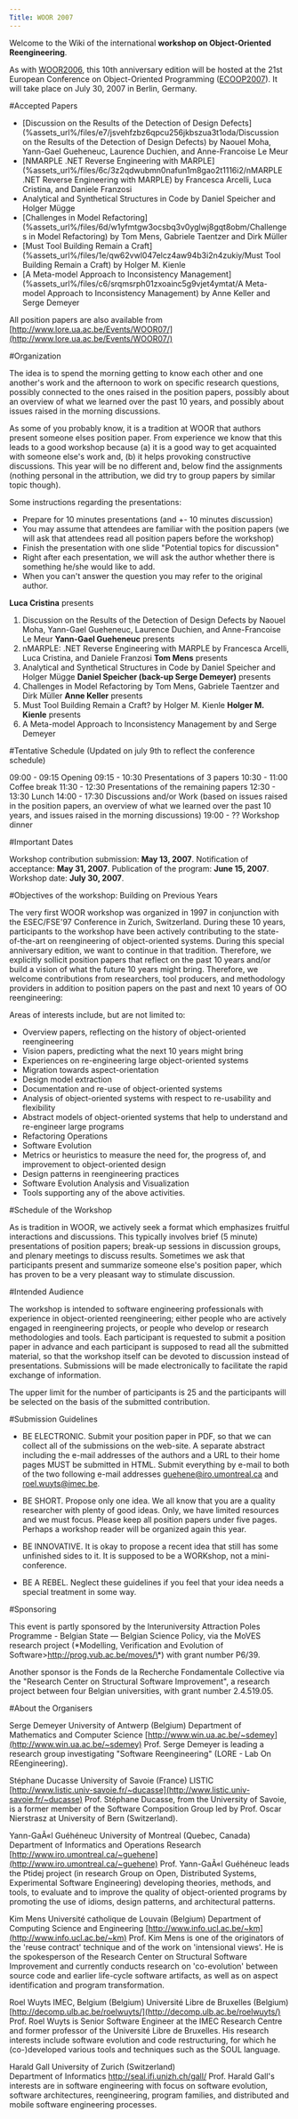 ```yaml
---
Title: WOOR 2007
---
```


Welcome to the Wiki of the international <b>workshop on Object-Oriented Reengineering</b>.

As with [WOOR2006](%base_url%/wiki/events/woor2006), this 10th anniversary edition will be hosted at the 21st European Conference on Object-Oriented Programming ([ECOOP2007](http://2007.ecoop.org/)).
It will take place on July 30, 2007 in Berlin, Germany.

#Accepted Papers


-  [Discussion on the Results of the Detection of Design Defects](%assets_url%/files/e7/jsvehfzbz6qpcu256jkbszua3t1oda/Discussion on the Results of the Detection of Design Defects) by Naouel Moha, Yann-Gael Gueheneuc, Laurence Duchien, and Anne-Francoise Le Meur
-  [NMARPLE .NET Reverse Engineering with MARPLE](%assets_url%/files/6c/3z2qdwubmn0nafun1m8gao2t1116i2/nMARPLE .NET Reverse Engineering with MARPLE) by Francesca Arcelli, Luca Cristina, and Daniele Franzosi
-  Analytical and Synthetical Structures in Code by Daniel Speicher and Holger Mügge
-  [Challenges in Model Refactoring](%assets_url%/files/6d/w1yfmtgw3ocsbq3v0yglwj8gqt8obm/Challenges in Model Refactoring) by Tom Mens, Gabriele Taentzer and Dirk Müller
-  [Must Tool Building Remain a Craft](%assets_url%/files/1e/qw62vwl047elcz4aw94b3i2n4zukiy/Must Tool Building Remain a Craft) by Holger M. Kienle
-  [A Meta-model Approach to Inconsistency Management](%assets_url%/files/c6/srqmsrph01zxoainc5g9vjet4ymtat/A Meta-model Approach to Inconsistency Management) by Anne Keller and Serge Demeyer

All position papers are also available from [http://www.lore.ua.ac.be/Events/WOOR07/](http://www.lore.ua.ac.be/Events/WOOR07/)

#Organization

The idea is to spend the morning getting to know each other and one another's work and the afternoon to work on specific research questions, possibly connected to the ones raised in the position papers, possibly about an overview of what we learned over the past 10 years, and possibly about issues raised in the morning discussions.

As some of you probably know, it is a tradition at WOOR that authors present someone elses position paper. From experience we know that this leads to a good workshop because (a) it is a good way to get acquainted with someone else's work and, (b) it helps provoking constructive discussions. This year will be no different and, below find the assignments (nothing personal in the attribution, we did try to group papers by similar topic though).

Some instructions regarding the presentations:

-  Prepare for 10 minutes presentations (and \+- 10 minutes discussion)
-  You may assume that attendees are familiar with the position papers (we will ask that attendees read all position papers before the workshop)
-  Finish the presentation with one slide "Potential topics for discussion"
-  Right after each presentation, we will ask the author whether there is something he/she would like to add.
-  When you can't answer the question you may refer to the original author.

<b>Luca Cristina</b> presents
1) Discussion on the Results of the Detection of Design Defects by Naouel Moha, Yann-Gael Gueheneuc, Laurence Duchien, and Anne-Francoise Le Meur
<b>Yann-Gael Gueheneuc</b> presents
2) nMARPLE: .NET Reverse Engineering with MARPLE by Francesca Arcelli, Luca Cristina, and Daniele Franzosi
<b>Tom Mens</b> presents
3) Analytical and Synthetical Structures in Code by Daniel Speicher and Holger Mügge
<b>Daniel Speicher (back-up Serge Demeyer)</b> presents
4) Challenges in Model Refactoring by Tom Mens, Gabriele Taentzer and Dirk Müller
<b>Anne Keller</b> presents
5) Must Tool Building Remain a Craft? by Holger M. Kienle
<b>Holger M. Kienle</b> presents
6) A Meta-model Approach to Inconsistency Management by and Serge Demeyer

#Tentative Schedule
(Updated on july 9th to reflect the conference schedule)

09:00 - 09:15    Opening
09:15 - 10:30    Presentations of 3 papers
10:30 - 11:00    Coffee break
11:30 - 12:30    Presentations of the remaining papers
12:30 - 13:30    Lunch
14:00 - 17:30    Discussions and/or Work (based on issues raised in the position papers, an overview of what we learned over the past 10 years, and issues raised in the morning discussions)
19:00 - ??       Workshop dinner 

#Important Dates

Workshop contribution submission: <b>May 13, 2007</b>.
Notification of acceptance: <b>May 31, 2007</b>.
Publication of the program: <b>June 15, 2007</b>.
Workshop date: <b>July 30, 2007</b>.

#Objectives of the workshop: Building on Previous Years

The very first WOOR workshop was organized in 1997 in conjunction with the ESEC/FSE'97 Conference in Zurich, Switzerland. During these 10 years, participants to the workshop have been actively contributing to the state-of-the-art on reengineering of object-oriented systems. During this special anniversary edition, we want to continue in that tradition. Therefore, we explicitly sollicit position papers that reflect on the past 10 years and/or build a vision of what the future 10 years might bring. Therefore, we welcome contributions from researchers, tool producers, and methodology providers in addition to position papers on the past and next 10 years of OO reengineering:

Areas of interests include, but are not limited to:

-  Overview papers, reflecting on the history of object-oriented reengineering
-  Vision papers, predicting what the next 10 years might bring
-  Experiences on re-engineering large object-oriented systems
-  Migration towards aspect-orientation
-  Design model extraction
-  Documentation and re-use of object-oriented systems
-  Analysis of object-oriented systems with respect to re-usability and flexibility
-  Abstract models of object-oriented systems that help to understand and re-engineer large programs
-  Refactoring Operations
-  Software Evolution
-  Metrics or heuristics to measure the need for, the progress of, and improvement to object-oriented design
-  Design patterns in reengineering practices
-  Software Evolution Analysis and Visualization
-  Tools supporting any of the above activities.

#Schedule of the Workshop

As is tradition in WOOR, we actively seek a format which emphasizes fruitful interactions and discussions. This typically involves brief (5 minute) presentations of position papers; break-up sessions in discussion groups, and plenary meetings to discuss results. Sometimes we ask that participants present and summarize someone else's position paper, which has proven to be a very pleasant way to stimulate discussion.

#Intended Audience

The workshop is intended to software engineering professionals with experience in object-oriented reengineering; either people who are actively engaged in reengineering projects, or people who develop or research methodologies and tools. Each participant is requested to submit a position paper in advance and each participant is supposed to read all the submitted material, so that the workshop itself can be devoted to discussion instead of presentations. Submissions will be made electronically to facilitate the rapid exchange of information.

The upper limit for the number of participants is 25 and the participants will be selected on the basis of the submitted contribution.

#Submission Guidelines


-  BE ELECTRONIC. Submit your position paper in PDF, so that we can collect all of the submissions on the web-site. A separate abstract including the e-mail addresses of the authors and a URL to their home pages MUST be submitted in HTML. Submit everything by e-mail to both of the two following e-mail addresses guehene@iro.umontreal.ca and roel.wuyts@imec.be.


-  BE SHORT. Propose only one idea. We all know that you are a quality researcher with plenty of good ideas. Only, we have limited resources and we must focus. Please keep all position papers under five pages. Perhaps a workshop reader will be organized again this year.


-  BE INNOVATIVE. It is okay to propose a recent idea that still has some unfinished sides to it. It is supposed to be a WORKshop, not a mini-conference.


-  BE A REBEL. Neglect these guidelines if you feel that your idea needs a special treatment in some way.

#Sponsoring

This event is partly sponsored by the Interuniversity Attraction Poles Programme - Belgian State &mdash; Belgian Science Policy, via the MoVES research project (\*Modelling, Verification and Evolution of Software>http://prog.vub.ac.be/moves/\*) with grant number P6/39.

Another sponsor is the Fonds de la Recherche Fondamentale Collective via the "Research Center on Structural Software Improvement", a research project between four Belgian universities, with grant number 2.4.519.05. 

#About the Organisers

Serge Demeyer
University of Antwerp (Belgium)
Department of Mathematics and Computer Science
[http://www.win.ua.ac.be/~sdemey](http://www.win.ua.ac.be/~sdemey)
Prof. Serge Demeyer is leading a research group investigating "Software Reengineering" (LORE - Lab On REengineering).

Stéphane Ducasse
University of Savoie (France)
LISTIC
[http://www.listic.univ-savoie.fr/~ducasse](http://www.listic.univ-savoie.fr/~ducasse)
Prof. Stéphane Ducasse, from the University of Savoie, is a former member of the Software Composition Group led by Prof. Oscar Nierstrasz at University of Bern (Switzerland).

Yann-GaÃ«l Guéhéneuc
University of Montreal (Quebec, Canada)
Department of Informatics and Operations Research
[http://www.iro.umontreal.ca/~guehene](http://www.iro.umontreal.ca/~guehene)
Prof. Yann-GaÃ«l Guéhéneuc leads the Ptidej project (in research Group on Open, Distributed Systems, Experimental Software Engineering) developing theories, methods, and tools, to evaluate and to improve the quality of object-oriented programs by promoting the use of idioms, design patterns, and architectural patterns.

Kim Mens
Université catholique de Louvain (Belgium)
Department of Computing Science and Engineering
[http://www.info.ucl.ac.be/~km](http://www.info.ucl.ac.be/~km)
Prof. Kim Mens is one of the originators of the 'reuse contract' technique and of the work on 'intensional views'. He is the spokesperson of the Research Center on Structural Software Improvement and currently conducts research on 'co-evolution' between source code and earlier life-cycle software artifacts, as well as on aspect identification and program transformation.

Roel Wuyts
IMEC, Belgium (Belgium)
Université Libre de Bruxelles (Belgium)
[http://decomp.ulb.ac.be/roelwuyts/](http://decomp.ulb.ac.be/roelwuyts/)
Prof. Roel Wuyts is Senior Software Engineer at the IMEC Research Centre and former professor of the Université Libre de Bruxelles. His research interests include software evolution and code restructuring, for which he (co-)developed various tools and techniques such as the SOUL language.

Harald Gall
University of Zurich (Switzerland)  
Department of Informatics
http://seal.ifi.unizh.ch/gall/
Prof. Harald Gall's interests are in software engineering with focus on software evolution, software architectures, reengineering, program families, and distributed and mobile software engineering processes.
